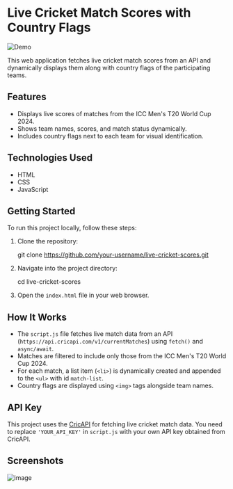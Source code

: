 # Live Cricket Match Scores with Country Flags

![Demo](demo.gif)

This web application fetches live cricket match scores from an API and dynamically displays them along with country flags of the participating teams.

## Features

- Displays live scores of matches from the ICC Men's T20 World Cup 2024.
- Shows team names, scores, and match status dynamically.
- Includes country flags next to each team for visual identification.

## Technologies Used

- HTML
- CSS
- JavaScript

## Getting Started

To run this project locally, follow these steps:

1. Clone the repository:
   
   git clone https://github.com/your-username/live-cricket-scores.git

2. Navigate into the project directory:

    cd live-cricket-scores

3. Open the `index.html` file in your web browser.

## How It Works

- The `script.js` file fetches live match data from an API (`https://api.cricapi.com/v1/currentMatches`) using `fetch()` and `async/await`.
- Matches are filtered to include only those from the ICC Men's T20 World Cup 2024.
- For each match, a list item (`<li>`) is dynamically created and appended to the `<ul>` with id `match-list`.
- Country flags are displayed using `<img>` tags alongside team names.

## API Key

This project uses the [CricAPI](https://www.cricapi.com/) for fetching live cricket match data. You need to replace `'YOUR_API_KEY'` in `script.js` with your own API key obtained from CricAPI.

## Screenshots

![image](https://github.com/prateek2pathak/T20-WorldCup2024/assets/119005608/1f56b152-3866-44f8-8b2e-7e95c3b8df4a)



